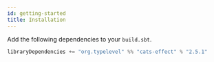 ```yaml
---
id: getting-started
title: Installation
---
```


Add the following dependencies to your `build.sbt`.

```sbt
libraryDependencies += "org.typelevel" %% "cats-effect" % "2.5.1"
```
